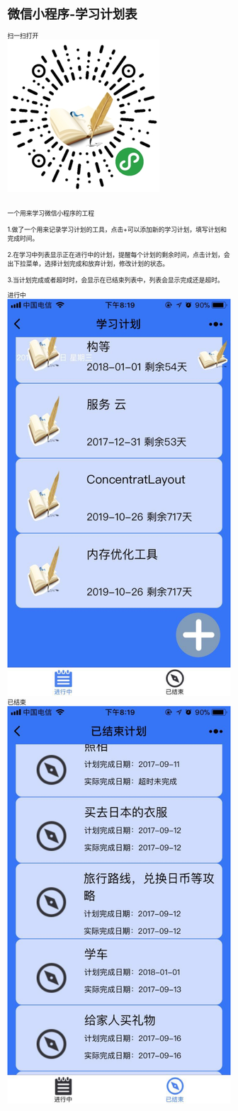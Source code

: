 # 微信小程序-学习计划表
扫一扫打开</br>
![image](qrcode.jpg) </br>
</br></br>
一个用来学习微信小程序的工程</br></br>
1.做了一个用来记录学习计划的工具，点击+可以添加新的学习计划，填写计划和完成时间。</br></br>
2.在学习中列表显示正在进行中的计划，提醒每个计划的剩余时间，点击计划，会出下拉菜单，选择计划完成和放弃计划，修改计划的状态。</br></br>
3.当计划完成或者超时时，会显示在已结束列表中，列表会显示完成还是超时。</br>


进行中 </br>
![image](finished.jpg) </br>
已结束 </br>
![image](studying.jpg) 
